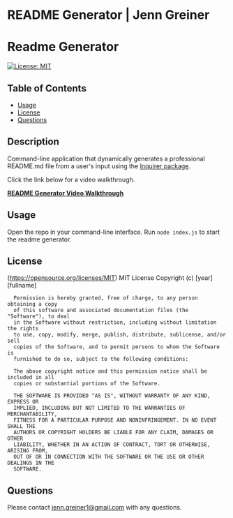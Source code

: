# README Generator | Jenn Greiner

# Readme Generator
  [![License: MIT](https://img.shields.io/badge/License-MIT-yellow.svg)](https://opensource.org/licenses/MIT)


## Table of Contents
* [Usage](#Usage)
* [License](#license)
* [Questions](#questions)

## Description
Command-line application that dynamically generates a professional README.md file from a user's input using the [Inquirer package](https://www.npmjs.com/package/inquirer).

Click the link below for a video walkthrough.

**[README Generator Video Walkthrough](https://drive.google.com/file/d/1y-Xkl1XKEq149je0XTiAJKpQQdLaXrEh/view?usp=sharing)**

## Usage
Open the repo in your command-line interface. Run ```node index.js``` to start the readme generator. 


## License
  (https://opensource.org/licenses/MIT)
  MIT License
      Copyright (c) [year] [fullname]
      
      Permission is hereby granted, free of charge, to any person obtaining a copy
      of this software and associated documentation files (the "Software"), to deal
      in the Software without restriction, including without limitation the rights
      to use, copy, modify, merge, publish, distribute, sublicense, and/or sell
      copies of the Software, and to permit persons to whom the Software is
      furnished to do so, subject to the following conditions:
      
      The above copyright notice and this permission notice shall be included in all
      copies or substantial portions of the Software.
      
      THE SOFTWARE IS PROVIDED "AS IS", WITHOUT WARRANTY OF ANY KIND, EXPRESS OR
      IMPLIED, INCLUDING BUT NOT LIMITED TO THE WARRANTIES OF MERCHANTABILITY,
      FITNESS FOR A PARTICULAR PURPOSE AND NONINFRINGEMENT. IN NO EVENT SHALL THE
      AUTHORS OR COPYRIGHT HOLDERS BE LIABLE FOR ANY CLAIM, DAMAGES OR OTHER
      LIABILITY, WHETHER IN AN ACTION OF CONTRACT, TORT OR OTHERWISE, ARISING FROM,
      OUT OF OR IN CONNECTION WITH THE SOFTWARE OR THE USE OR OTHER DEALINGS IN THE
      SOFTWARE.

## Questions
  Please contact <jenn.greiner1@gmail.com> with any questions. 